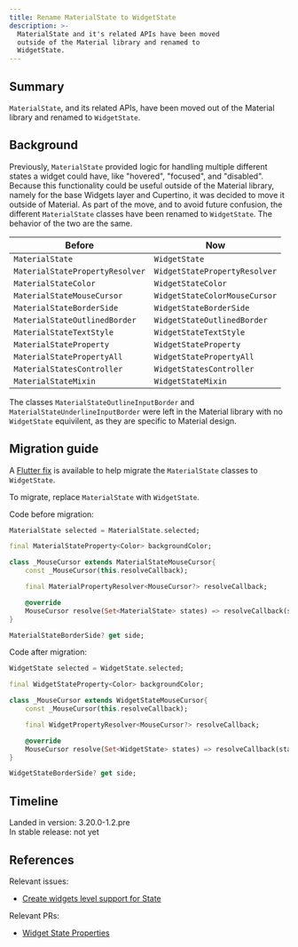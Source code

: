 ```yaml
---
title: Rename MaterialState to WidgetState
description: >-
  MaterialState and it's related APIs have been moved
  outside of the Material library and renamed to
  WidgetState.
---
```


## Summary

`MaterialState`, and its related APIs, have been moved out
of the Material library and renamed to `WidgetState`.

## Background

Previously, `MaterialState` provided logic for handling multiple different
states a widget could have, like "hovered", "focused", and
"disabled". Because this functionality could be useful outside
of the Material library, namely for the base Widgets layer and
Cupertino, it was decided to move it outside of Material. As
part of the move, and to avoid future confusion, the different
`MaterialState` classes have been renamed to `WidgetState`. The
behavior of the two are the same.

| Before    | Now |
| -------- | ------- |
| `MaterialState` | `WidgetState` |
| `MaterialStatePropertyResolver` | `WidgetStatePropertyResolver` |
| `MaterialStateColor` | `WidgetStateColor` |
| `MaterialStateMouseCursor` | `WidgetStateColorMouseCursor` |
| `MaterialStateBorderSide` | `WidgetStateBorderSide` |
| `MaterialStateOutlinedBorder` | `WidgetStateOutlinedBorder` |
| `MaterialStateTextStyle` | `WidgetStateTextStyle` |
| `MaterialStateProperty` | `WidgetStateProperty` |
| `MaterialStatePropertyAll` | `WidgetStatePropertyAll` |
| `MaterialStatesController` | `WidgetStatesController` |
| `MaterialStateMixin` | `WidgetStateMixin` |

The classes `MaterialStateOutlineInputBorder` and
`MaterialStateUnderlineInputBorder` were left in the
Material library with no `WidgetState` equivilent, as
they are specific to Material design.

## Migration guide

A [Flutter fix][] is available to help migrate the `MaterialState`
classes to `WidgetState`.

To migrate, replace `MaterialState` with `WidgetState`.

Code before migration:

```dart
MaterialState selected = MaterialState.selected;

final MaterialStateProperty<Color> backgroundColor;

class _MouseCursor extends MaterialStateMouseCursor{
    const _MouseCursor(this.resolveCallback);

    final MaterialPropertyResolver<MouseCursor?> resolveCallback;

    @override
    MouseCursor resolve(Set<MaterialState> states) => resolveCallback(states) ?? MouseCursor.uncontrolled;
}

MaterialStateBorderSide? get side;
```

Code after migration:

```dart
WidgetState selected = WidgetState.selected;

final WidgetStateProperty<Color> backgroundColor;

class _MouseCursor extends WidgetStateMouseCursor{
    const _MouseCursor(this.resolveCallback);

    final WidgetPropertyResolver<MouseCursor?> resolveCallback;

    @override
    MouseCursor resolve(Set<WidgetState> states) => resolveCallback(states) ?? MouseCursor.uncontrolled;
}

WidgetStateBorderSide? get side;
```

## Timeline

Landed in version: 3.20.0-1.2.pre<br>
In stable release: not yet

## References

Relevant issues:

* [Create widgets level support for State][]

Relevant PRs:

* [Widget State Properties][]

[Create widgets level support for State]: {{site.repo.flutter}}/issues/138270
[Flutter fix]: {{site.url}}/tools/flutter-fix
[Widget State Properties]: {{site.repo.flutter}}/pull/142151